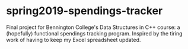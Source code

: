 # spring2019-spendings-tracker
Final project for Bennington College's Data Structures in C++ course: a (hopefully) functional spendings tracking program. Inspired by the tiring work of having to keep my Excel spreadsheet updated.
